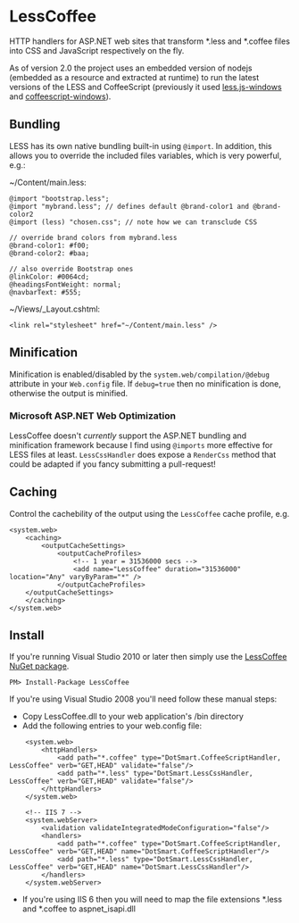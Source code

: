 # LessCoffee

HTTP handlers for ASP.NET web sites that transform *.less and *.coffee files into CSS and JavaScript respectively on the fly.

As of version 2.0 the project uses an embedded version of nodejs (embedded as a resource and extracted at runtime) to run the latest versions of the LESS and CoffeeScript (previously it used [less.js-windows](https://github.com/duncansmart/less.js-windows) and [coffeescript-windows](https://github.com/duncansmart/coffeescript-windows)).

## Bundling

LESS has its own native bundling built-in using `@import`. In addition, this allows you to override the included files variables, which is very powerful, e.g.:

~/Content/main.less:

    @import "bootstrap.less";
    @import "mybrand.less"; // defines default @brand-color1 and @brand-color2
    @import (less) "chosen.css"; // note how we can transclude CSS

    // override brand colors from mybrand.less
    @brand-color1: #f00;
    @brand-color2: #baa;

    // also override Bootstrap ones
    @linkColor: #0064cd;
    @headingsFontWeight: normal;
    @navbarText: #555;

~/Views/_Layout.cshtml:

    <link rel="stylesheet" href="~/Content/main.less" />

## Minification

Minification is enabled/disabled by the `system.web/compilation/@debug` attribute in your `Web.config` file. If `debug=true` then no minification is done, otherwise the output is minified.

### Microsoft ASP.NET Web Optimization 

LessCoffee doesn't *currently* support the ASP.NET bundling and minification framework because I find using `@imports` more effective for LESS files at least. `LessCssHandler` does expose a `RenderCss` method that could be adapted if you fancy submitting a pull-request!

## Caching

Control the cachebility of the output using the `LessCoffee` cache profile, e.g.

    <system.web>
        <caching>
            <outputCacheSettings>
                <outputCacheProfiles>
                    <!-- 1 year = 31536000 secs -->
                    <add name="LessCoffee" duration="31536000" location="Any" varyByParam="*" />
                </outputCacheProfiles>
        </outputCacheSettings>
        </caching>
    </system.web>

## Install

If you're running Visual Studio 2010 or later then simply use the [LessCoffee NuGet package](http://nuget.org/List/Packages/LessCoffee).

    PM> Install-Package LessCoffee

If you're using Visual Studio 2008 you'll need follow these manual steps:

* Copy LessCoffee.dll to your web application's /bin directory
* Add the following entries to your web.config file:

```
    <system.web>
        <httpHandlers>
            <add path="*.coffee" type="DotSmart.CoffeeScriptHandler, LessCoffee" verb="GET,HEAD" validate="false"/>
            <add path="*.less" type="DotSmart.LessCssHandler, LessCoffee" verb="GET,HEAD" validate="false"/>
        </httpHandlers>
    </system.web>

    <!-- IIS 7 -->
    <system.webServer>
        <validation validateIntegratedModeConfiguration="false"/>
        <handlers>
            <add path="*.coffee" type="DotSmart.CoffeeScriptHandler, LessCoffee" verb="GET,HEAD" name="DotSmart.CoffeeScriptHandler"/>
            <add path="*.less" type="DotSmart.LessCssHandler, LessCoffee" verb="GET,HEAD" name="DotSmart.LessCssHandler"/>
        </handlers>
    </system.webServer>
```

* If you're using IIS 6 then you will need to map the file extensions *.less and *.coffee to aspnet_isapi.dll
